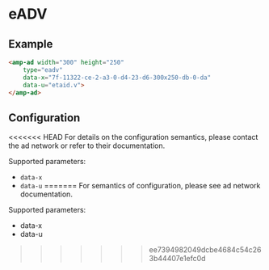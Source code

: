 <!---
Copyright 2015 The AMP HTML Authors. All Rights Reserved.

Licensed under the Apache License, Version 2.0 (the "License");
you may not use this file except in compliance with the License.
You may obtain a copy of the License at

      http://www.apache.org/licenses/LICENSE-2.0

Unless required by applicable law or agreed to in writing, software
distributed under the License is distributed on an "AS-IS" BASIS,
WITHOUT WARRANTIES OR CONDITIONS OF ANY KIND, either express or implied.
See the License for the specific language governing permissions and
limitations under the License.
-->

# eADV

## Example

```html
<amp-ad width="300" height="250"
    type="eadv"
    data-x="7f-11322-ce-2-a3-0-d4-23-d6-300x250-db-0-da"
    data-u="etaid.v">
</amp-ad>
```

## Configuration

<<<<<<< HEAD
For details on the configuration semantics, please contact the ad network or refer to their documentation. 

Supported parameters:

- `data-x`
- `data-u`
=======
For semantics of configuration, please see ad network documentation.

Supported parameters:

- data-x
- data-u
>>>>>>> ee7394982049dcbe4684c54c263b44407e1efc0d
